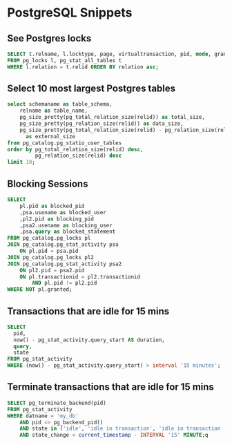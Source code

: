 # PostgreSQL Snippets

## See Postgres locks

```sql
SELECT t.relname, l.locktype, page, virtualtransaction, pid, mode, granted 
FROM pg_locks l, pg_stat_all_tables t 
WHERE l.relation = t.relid ORDER BY relation asc;
```



## Select 10 most largest Postgres tables

```sql
select schemaname as table_schema,
    relname as table_name,
    pg_size_pretty(pg_total_relation_size(relid)) as total_size,
    pg_size_pretty(pg_relation_size(relid)) as data_size,
    pg_size_pretty(pg_total_relation_size(relid) - pg_relation_size(relid))
      as external_size
from pg_catalog.pg_statio_user_tables
order by pg_total_relation_size(relid) desc,
         pg_relation_size(relid) desc
limit 10;
```



## Blocking Sessions

```sql
SELECT 
	pl.pid as blocked_pid
	,psa.usename as blocked_user
	,pl2.pid as blocking_pid
	,psa2.usename as blocking_user
	,psa.query as blocked_statement
FROM pg_catalog.pg_locks pl
JOIN pg_catalog.pg_stat_activity psa
	ON pl.pid = psa.pid
JOIN pg_catalog.pg_locks pl2
JOIN pg_catalog.pg_stat_activity psa2
	ON pl2.pid = psa2.pid
	ON pl.transactionid = pl2.transactionid 
		AND pl.pid != pl2.pid
WHERE NOT pl.granted;
```



## Transactions that are idle for 15 mins

```sql
SELECT
  pid,
  now() - pg_stat_activity.query_start AS duration,
  query,
  state
FROM pg_stat_activity
WHERE (now() - pg_stat_activity.query_start) > interval '15 minutes';
```



## Terminate transactions that are idle for 15 mins

```sql
SELECT pg_terminate_backend(pid)
FROM pg_stat_activity
WHERE datname = 'my_db'
	AND pid <> pg_backend_pid()
	AND state in ('idle', 'idle in transaction', 'idle in transaction (aborted)', 'disabled') 
	AND state_change < current_timestamp - INTERVAL '15' MINUTE;q
```
